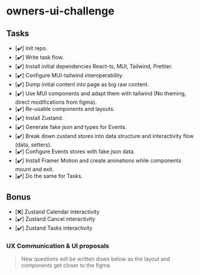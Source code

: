 # owners-ui-challenge

## Tasks

- [✔️] Init repo.
- [✔️] Write task flow.
- [✔️] Install initial dependencies React-ts, MUI, Tailwind, Prettier.
- [✔️] Configure MUI-tailwind interoperability.
- [✔️] Dump initial content into page as big raw content.
- [✔️] Use MUI components and adapt them with tailwind (No theming, direct modifications from figma).
- [✔️] Re-usable components and layouts.
- [✔️] Install Zustand.
- [✔️] Generate fake json and types for Events.
- [✔️] Break down zustand stores into data structure and interactivity flow (data, setters).
- [✔️] Configure Events stores with fake json data.
- [✔️] Install Framer Motion and create animations while components mount and exit.
- [✔️] Do the same for Tasks.

## Bonus

- [❌] Zustand Calendar interactivity
- [✔️] Zustand Cancel interactivity
- [✔️] Zustand Tasks interactivity

### UX Communication & UI proposals

> New questions will be written down below as the layout and components get closer to the figma.
